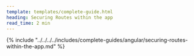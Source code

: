 ```yaml
---
template: templates/complete-guide.html
heading: Securing Routes within the app
read_time: 2 min
---
```


{% include "../../../../includes/complete-guides/angular/securing-routes-within-the-app.md" %}
